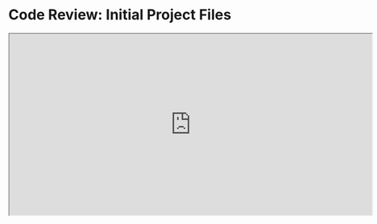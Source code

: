 # Code Review: Initial Project Files

<HTML>
   <CENTER><iframe width="720" height="360"
  src="https://www.youtube.com/embed/tgbNymZ7vqY?playlist=tgbNymZ7vqY&loop=1">
  </iframe> </CENTER>
</HTML>
